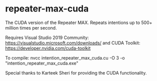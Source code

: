 # repeater-max-cuda
The CUDA version of the Repeater MAX. Repeats intentions up to 500+ million times per second.

Requires Visual Studio 2019 Community: https://visualstudio.microsoft.com/downloads/
and CUDA Toolkit: https://developer.nvidia.com/cuda-toolkit

To compile: nvcc intention_repeater_max_cuda.cu -O 3 -o "intention_repeater_max_cuda.exe"

Special thanks to Karteek Sheri for providing the CUDA functionality.
